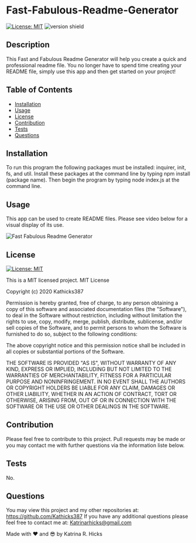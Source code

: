 # Fast-Fabulous-Readme-Generator
[![License: MIT](https://img.shields.io/badge/License-MIT-blueviolet.svg)](https://opensource.org/licenses/MIT)
![version shield](https://img.shields.io/badge/Version-1.0-yellow.svg)

## Description
This Fast and Fabulous Readme Generator will help you create a quick and professional readme file.  You no longer have to spend time creating your README file, simply use this app and then get started on your project!

## Table of Contents
* [Installation](#installation)
* [Usage](#usage)
* [License](#license)
* [Contribution](#contribution)
* [Tests](#tests)
* [Questions](#questions)

## Installation
To run this program the following packages must be installed: inquirer, init, fs, and util.  Install these packages at the command line by typing npm install (package name).  Then begin the program by typing node index.js at the command line.

## Usage
This app can be used to create README files.  Please see video below for a visual display of its use.

 ![Fast   Fabulous Readme Generator](https://user-images.githubusercontent.com/64905823/91665777-1978e900-eac6-11ea-89a7-25fd12a12ad6.gif)
  
## License
[![License: MIT](https://img.shields.io/badge/License-MIT-blueviolet.svg)](https://opensource.org/licenses/MIT)

This is a MIT licensed project.
MIT License

Copyright (c) 2020 Kathicks387

Permission is hereby granted, free of charge, to any person obtaining a copy
of this software and associated documentation files (the "Software"), to deal
in the Software without restriction, including without limitation the rights
to use, copy, modify, merge, publish, distribute, sublicense, and/or sell
copies of the Software, and to permit persons to whom the Software is
furnished to do so, subject to the following conditions:

The above copyright notice and this permission notice shall be included in all
copies or substantial portions of the Software.

THE SOFTWARE IS PROVIDED "AS IS", WITHOUT WARRANTY OF ANY KIND, EXPRESS OR
IMPLIED, INCLUDING BUT NOT LIMITED TO THE WARRANTIES OF MERCHANTABILITY,
FITNESS FOR A PARTICULAR PURPOSE AND NONINFRINGEMENT. IN NO EVENT SHALL THE
AUTHORS OR COPYRIGHT HOLDERS BE LIABLE FOR ANY CLAIM, DAMAGES OR OTHER
LIABILITY, WHETHER IN AN ACTION OF CONTRACT, TORT OR OTHERWISE, ARISING FROM,
OUT OF OR IN CONNECTION WITH THE SOFTWARE OR THE USE OR OTHER DEALINGS IN THE
SOFTWARE.

## Contribution
Please feel free to contribute to this project.  Pull requests may be made or you may contact me with further questions via the information liste below.

## Tests
No.

## Questions
You may view this project and my other repositories at: https://github.com/Kathicks387
If you have any additional questions please feel free to contact me at: Katrinarhicks@gmail.com


Made with ❤ and 😎 by Katrina R. Hicks
